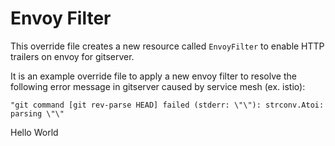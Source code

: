 # Envoy Filter

This override file creates a new resource called `EnvoyFilter` to enable HTTP trailers on envoy for gitserver.

It is an example override file to apply a new envoy filter to resolve the following error message in gitserver caused by service mesh (ex. istio):

```
"git command [git rev-parse HEAD] failed (stderr: \"\"): strconv.Atoi: parsing \"\"
```
Hello World
